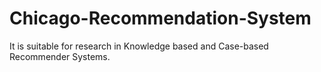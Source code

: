 # Chicago-Recommendation-System
It is suitable for research in Knowledge based and Case-based Recommender Systems.
